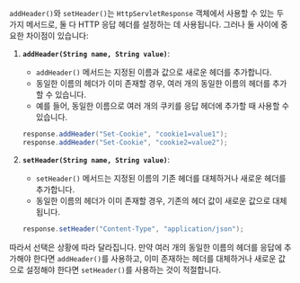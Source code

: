 `addHeader()`와 `setHeader()`는 `HttpServletResponse` 객체에서 사용할 수 있는 두 가지 메서드로, 둘 다 HTTP 응답 헤더를 설정하는 데 사용됩니다. 그러나 둘 사이에 중요한 차이점이 있습니다:

1. **`addHeader(String name, String value)`**:

   - `addHeader()` 메서드는 지정된 이름과 값으로 새로운 헤더를 추가합니다.
   - 동일한 이름의 헤더가 이미 존재할 경우, 여러 개의 동일한 이름의 헤더를 추가할 수 있습니다.
   - 예를 들어, 동일한 이름으로 여러 개의 쿠키를 응답 헤더에 추가할 때 사용할 수 있습니다.

   ```java
   response.addHeader("Set-Cookie", "cookie1=value1");
   response.addHeader("Set-Cookie", "cookie2=value2");
   ```

2. **`setHeader(String name, String value)`**:

   - `setHeader()` 메서드는 지정된 이름의 기존 헤더를 대체하거나 새로운 헤더를 추가합니다.
   - 동일한 이름의 헤더가 이미 존재할 경우, 기존의 헤더 값이 새로운 값으로 대체됩니다.

   ```java
   response.setHeader("Content-Type", "application/json");
   ```

따라서 선택은 상황에 따라 달라집니다. 만약 여러 개의 동일한 이름의 헤더를 응답에 추가해야 한다면 `addHeader()`를 사용하고, 이미 존재하는 헤더를 대체하거나 새로운 값으로 설정해야 한다면 `setHeader()`를 사용하는 것이 적절합니다.

